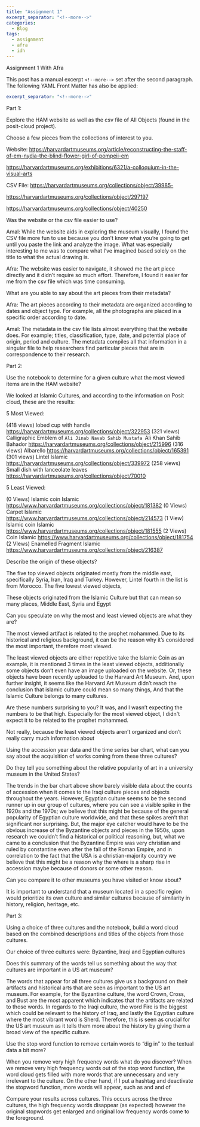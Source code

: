 ```yaml
---
title: "Assignment 1"
excerpt_separator: "<!--more-->"
categories:
  - Blog
tags:
  - assignment
  - afra
  - idh
---
```


Assignment 1 With Afra 

<!--more-->

This post has a manual excerpt `<!--more-->` set after the second paragraph. The following YAML Front Matter has also be applied:

```yaml
excerpt_separator: "<!--more-->"
```

Part 1:
 
Explore the HAM website as well as the csv file of All Objects (found in the posit-cloud project). 

Choose a few pieces from the collections of interest to you. 

Website:
https://harvardartmuseums.org/article/reconstructing-the-staff-of-em-nydia-the-blind-flower-girl-of-pompeii-em

https://harvardartmuseums.org/exhibitions/6321/a-colloquium-in-the-visual-arts

CSV File:
https://harvardartmuseums.org/collections/object/39985- 

https://harvardartmuseums.org/collections/object/297197

https://harvardartmuseums.org/collections/object/40250




Was the website or the csv file easier to use? 

Amal: While the website aids in exploring the museum visually, I found the CSV file more fun to use because you don’t know what you’re going to get until you paste the link and analyze the image. What was especially interesting to me was to compare what I’ve imagined based solely on the title to what the actual drawing is. 

Afra: The website was easier to navigate, it showed me the art piece directly and it didn’t require so much effort. Therefore, I found it easier for me from the csv file which was time consuming. 

What are you able to say about the art pieces from their metadata?

Afra: The art pieces according to their metadata are organized according to dates and object type. For example, all the photographs are placed in a specific order according to date. 

Amal: The metadata in the csv file lists almost everything that the website does. For example; titles, classification, type, date, and potential place of origin, period and culture. The metadata compiles all that information in a singular file to help researchers find particular pieces that are in correspondence to their research.

Part 2: 

Use the notebook to determine for a given culture what the most viewed items are in the HAM website?

We looked at Islamic Cultures, and according to the information on Posit cloud, these are the results: 

5 Most Viewed:

(418 views) lobed cup with handle https://harvardartmuseums.org/collections/object/322953
(321 views) Calligraphic Emblem of  `Ali Jinab Navab Sahib Mustafa `Ali Khan Sahib Bahador
https://harvardartmuseums.org/collections/object/215996
(316 views) Albarello 
https://harvardartmuseums.org/collections/object/165391
(301 views) Lintel Islamic 
https://harvardartmuseums.org/collections/object/339972
(258 views) Small dish with lanceolate leaves 
https://harvardartmuseums.org/collections/object/70010



5 Least Viewed:

(0 Views) Islamic coin  Islamic https://www.harvardartmuseums.org/collections/object/181382 
(0 Views) Carpet Islamic  https://www.harvardartmuseums.org/collections/object/214573
(1 View) Islamic coin Islamic https://www.harvardartmuseums.org/collections/object/181555
(2 Views) Coin  Islamic https://www.harvardartmuseums.org/collections/object/181754
(2 VIews) Enamelled Fragment  Islamic https://www.harvardartmuseums.org/collections/object/216387










Describe the origin of these objects? 

The five top viewed objects originated mostly from the middle east, specifically Syria, Iran, Iraq and Turkey.  However, Lintel fourth in the list is from Morocco. 
The five lowest viewed objects, 

These objects originated from the Islamic Culture but that can mean so many places, Middle East, Syria and Egypt

Can you speculate on why the most and least viewed objects are what they are? 

The most viewed artifact is related to the prophet mohammed. Due to its historical and religious background, it can be the reason why it’s considered the most important, therefore most viewed. 

The least viewed objects are either repetitive take the Islamic Coin as an example, it is mentioned 3 times in the least viewed objects, additionally some objects don’t even have an image uploaded on the website. Or, these objects have been recently uploaded to the Harvard Art Museum. And, upon further insight, it seems like the Harvard Art Museum didn’t reach the conclusion that islamic culture could mean so many things, And that the Islamic Culture belongs to many cultures.

Are these numbers surprising to you? 
It was, and I wasn’t expecting the numbers to be that high. Especially for the most viewed object, I didn't expect it to be related to the prophet mohammed. 

Not really, because the least viewed objects aren’t organized and don’t really carry much information about 

Using the accession year data and the time series bar chart, what can you say about the acquisition of works coming from these three cultures? 








Do they tell you something about the relative popularity of art in a university museum in the United States? 

The trends in the bar chart above show barely visible data about the counts of accession when it comes to the Iraqi culture pieces and objects throughout the years. However, Egyptian culture seems to be the second runner up in our group of cultures, where you can see a visible spike in the 1920s and the 1970s; we believe that this might be because of the general popularity of Egyptian culture worldwide, and that these spikes aren’t that significant nor surprising. But, the major eye catcher would have to be the obvious increase of the Byzantine objects and pieces in the 1950s, upon research we couldn’t find a historical or political reasoning, but, what we came to a conclusion that the Byzantine Empire was very christian and ruled by constantine even after the fall of the Roman Empire, and in correlation to the fact that the USA is a christian-majority country we believe that this might be a reason why the where is a sharp rise in accession maybe because of donors or some other reason. 

Can you compare it to other museums you have visited or know about?

It is important to understand that a museum located in a specific region would prioritize its own culture and similar cultures because of similarity in history, religion, heritage, etc. 



Part 3: 

Using a choice of three cultures and the notebook, build a word cloud based on the combined descriptions and titles of the objects from those cultures. 

Our choice of three cultures were: Byzantine, Iraqi and Egyptian cultures









Does this summary of the words tell us something about the way that cultures are important in a US art museum? 

The words that appear for all three cultures give us a background on their artifacts and historical arts that are seen as important to the US art museum. For example, for the Byzantine culture, the word Crown, Cross, and Bust are the most apparent which indicates that the artifacts are related to those words. In regards to the Iraqi culture, the word Fire is the biggest which could be relevant to the history of Iraq, and lastly the Egyptian culture where the most vibrant word is Sherd. Therefore, this is seen as crucial for the US art museum as it tells them more about the history by giving them a broad view of the specific culture.
  
Use the stop word function to remove certain words to “dig in” to the textual data a bit more?

 When you remove very high frequency words what do you discover? When we remove very high frequency words out of the stop word function, the word cloud gets filled with more words that are unnecessary and very irrelevant to the culture. On the other hand, if I put a hashtag and deactivate the stopword function, more words will appear, such as and and of 

Compare your results across cultures. 
This occurs across the three cultures, the high frequency words disappear (as expected) however the original stopwords get enlarged and original low frequency words come to the foreground. 

